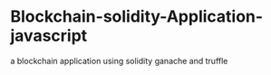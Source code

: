 # Blockchain-solidity-Application-javascript
 a blockchain application using solidity ganache and truffle
